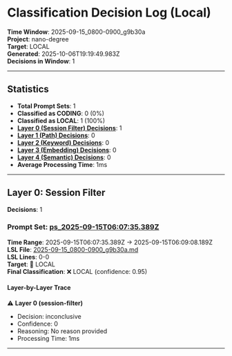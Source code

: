 # Classification Decision Log (Local)

**Time Window**: 2025-09-15_0800-0900_g9b30a<br>
**Project**: nano-degree<br>
**Target**: LOCAL<br>
**Generated**: 2025-10-06T19:19:49.983Z<br>
**Decisions in Window**: 1

---

## Statistics

- **Total Prompt Sets**: 1
- **Classified as CODING**: 0 (0%)
- **Classified as LOCAL**: 1 (100%)
- **[Layer 0 (Session Filter) Decisions](#layer-0-session-filter)**: 1
- **[Layer 1 (Path) Decisions](#layer-1-path)**: 0
- **[Layer 2 (Keyword) Decisions](#layer-2-keyword)**: 0
- **[Layer 3 (Embedding) Decisions](#layer-3-embedding)**: 0
- **[Layer 4 (Semantic) Decisions](#layer-4-semantic)**: 0
- **Average Processing Time**: 1ms

---

## Layer 0: Session Filter

**Decisions**: 1

### Prompt Set: [ps_2025-09-15T06:07:35.389Z](../../history/2025-09-15_0800-0900_g9b30a.md#ps_2025-09-15T06:07:35.389Z)

**Time Range**: 2025-09-15T06:07:35.389Z → 2025-09-15T06:09:08.189Z<br>
**LSL File**: [2025-09-15_0800-0900_g9b30a.md](../../history/2025-09-15_0800-0900_g9b30a.md#ps_2025-09-15T06:07:35.389Z)<br>
**LSL Lines**: 0-0<br>
**Target**: 📍 LOCAL<br>
**Final Classification**: ❌ LOCAL (confidence: 0.95)

#### Layer-by-Layer Trace

⚠️ **Layer 0 (session-filter)**
- Decision: inconclusive
- Confidence: 0
- Reasoning: No reason provided
- Processing Time: 1ms

---

